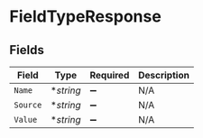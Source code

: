 # FieldTypeResponse


## Fields

| Field              | Type               | Required           | Description        |
| ------------------ | ------------------ | ------------------ | ------------------ |
| `Name`             | **string*          | :heavy_minus_sign: | N/A                |
| `Source`           | **string*          | :heavy_minus_sign: | N/A                |
| `Value`            | **string*          | :heavy_minus_sign: | N/A                |